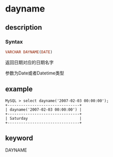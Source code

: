 # dayname

## description

### Syntax

```Haskell
VARCHAR DAYNAME(DATE)
```

返回日期对应的日期名字

参数为Date或者Datetime类型

## example

```Plain Text
MySQL > select dayname('2007-02-03 00:00:00');
+--------------------------------+
| dayname('2007-02-03 00:00:00') |
+--------------------------------+
| Saturday                       |
+--------------------------------+
```

## keyword

DAYNAME
